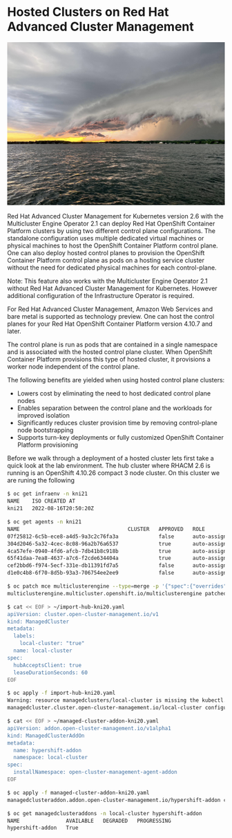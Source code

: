 # **Hosted Clusters on Red Hat Advanced Cluster Management**

<img src="hypershift.jpg" style="width: 1000px;" border=0/>

 Red Hat Advanced Cluster Management for Kubernetes version 2.6 with the Multicluster Engine Operator 2.1 can deploy Red Hat OpenShift Container Platform clusters by using two different control plane configurations. The standalone configuration uses multiple dedicated virtual machines or physical machines to host the OpenShift Container Platform control plane.  One can also deploy hosted control planes to provision the OpenShift Container Platform control plane as pods on a hosting service cluster without the need for dedicated physical machines for each control-plane.

Note: This feature also works with the Multicluster Engine Operator 2.1 without Red Hat Advanced Cluster Management for Kubernetes.  However additional configuration of the Infrastructure Operator is required.

For Red Hat Advanced Cluster Management, Amazon Web Services and bare metal is supported as technology preview. One can host the control planes for your Red Hat OpenShift Container Platform version 4.10.7 and later.

The control plane is run as pods that are contained in a single namespace and is associated with the hosted control plane cluster. When OpenShift Container Platform provisions this type of hosted cluster, it provisions a worker node independent of the control plane.

The following benefits are yielded when using hosted control plane clusters:

 * Lowers cost by eliminating the need to host dedicated control plane nodes
 * Enables separation between the control plane and the workloads for improved isolation
 * Significantly reduces cluster provision time by removing control-plane node bootstrapping
 * Supports turn-key deployments or fully customized OpenShift Container Platform provisioning    





Before we walk through a deployment of a hosted cluster lets first take a quick look at the lab environment.   The hub cluster where RHACM 2.6 is running is an OpenShift 4.10.26 compact 3 node cluster.  On this cluster we are runing the following

~~~bash
$ oc get infraenv -n kni21
NAME    ISO CREATED AT
kni21   2022-08-16T20:50:20Z
~~~

~~~bash
$ oc get agents -n kni21
NAME                                   CLUSTER   APPROVED   ROLE          STAGE
07f25812-6c5b-ece8-a4d5-9a3c2c76fa3a             false      auto-assign   
304d2046-5a32-4cec-8c08-96a2b76a6537             true       auto-assign   
4ca57efe-0940-4fd6-afcb-7db41b8c918b             true       auto-assign   
65f41daa-7ea8-4637-a7c6-f2cde634404a             true       auto-assign   
cef2bbd6-f974-5ecf-331e-db11391fd7a5             false      auto-assign   
d1e0c4b8-6f70-8d5b-93a3-706754ee2ee9             false      auto-assign   
~~~



~~~bash
$ oc patch mce multiclusterengine --type=merge -p '{"spec":{"overrides":{"components":[{"name":"hypershift-preview","enabled": true}]}}}'
multiclusterengine.multicluster.openshift.io/multiclusterengine patched
~~~

~~~bash
$ cat << EOF > ~/import-hub-kni20.yaml
apiVersion: cluster.open-cluster-management.io/v1
kind: ManagedCluster
metadata:
  labels:
    local-cluster: "true"
  name: local-cluster
spec:
  hubAcceptsClient: true
  leaseDurationSeconds: 60
EOF
~~~

~~~bash
$ oc apply -f import-hub-kni20.yaml 
Warning: resource managedclusters/local-cluster is missing the kubectl.kubernetes.io/last-applied-configuration annotation which is required by oc apply. oc apply should only be used on resources created declaratively by either oc create --save-config or oc apply. The missing annotation will be patched automatically.
managedcluster.cluster.open-cluster-management.io/local-cluster configured
~~~

~~~bash
$ cat << EOF > ~/managed-cluster-addon-kni20.yaml
apiVersion: addon.open-cluster-management.io/v1alpha1
kind: ManagedClusterAddOn
metadata:
  name: hypershift-addon
  namespace: local-cluster
spec:
  installNamespace: open-cluster-management-agent-addon
EOF
~~~

~~~bash
$ oc apply -f managed-cluster-addon-kni20.yaml
managedclusteraddon.addon.open-cluster-management.io/hypershift-addon created
~~~

~~~bash
$ oc get managedclusteraddons -n local-cluster hypershift-addon
NAME               AVAILABLE   DEGRADED   PROGRESSING
hypershift-addon   True 
~~~

~~~bash

~~~
